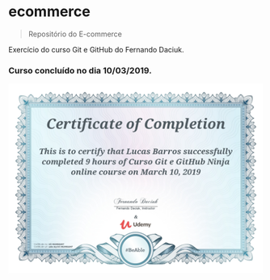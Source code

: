 # ecommerce

> Repositório do E-commerce

Exercício do curso Git e GitHub do Fernando Daciuk.

### Curso concluído no dia 10/03/2019.

![Certificado de conclusão](https://raw.githubusercontent.com/devbarros8/ecommerce/master/UC-NUH9A4H7.jpg "Certificado de conclusão")
